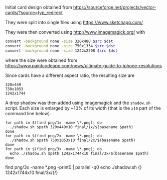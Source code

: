 Initial card design obtained from https://sourceforge.net/projects/vector-cards/?source=typ_redirect

They were split into single files using https://www.sketchapp.com/

They were then converted using http://www.imagemagick.org/ with

```bash
convert -background none -size 320x480 $src $dst
convert -background none -size 750x1334 $src $dst
convert -background none -size 1242x2208 $src $dst
```
where the size were obtained from https://www.paintcodeapp.com/news/ultimate-guide-to-iphone-resolutions

Since cards have a different aspect ratio, the resulting size are

```
320x449
750x1053
1242x1744
```

A drop shadow was then added using imagemagick and the `shadow.sh` script. Each size is enlarged by ~10% of its width (that is the `x10` part of the command line below).

```
for path in $(find png/1x -name \*.png); do
  ./shadow.sh $path 320x449x10 final/1x/$(basename $path)
done
for path in $(find png/2x -name \*.png); do
  ./shadow.sh $path 750x1053x10 final/2x/$(basename $path)
done
for path in $(find png/3x -name \*.png); do
  echo ./shadow.sh $path 1242x1744x10 final/3x/$(basename $path)
done
```

find png/3x -name \*.png -print0 | parallel -q0 echo ./shadow.sh {} 1242x1744x10 final/3x/{/}